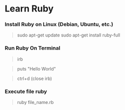 # Learn Ruby


### Install Ruby on Linux (Debian, Ubuntu, etc.)

> sudo apt-get update
> sudo apt-get install ruby-full

### Run Ruby On Terminal

> irb

> puts "Hello World"

> ctrl+d (close irb)

### Execute file ruby

> ruby file_name.rb
